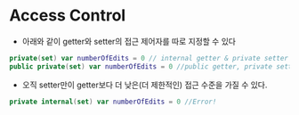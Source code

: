 # Access Control
- 아래와 같이 getter와 setter의 접근 제어자를 따로 지정할 수 있다
```swift
private(set) var numberOfEdits = 0 // internal getter & private setter
public private(set) var numberOfEdits = 0 //public getter, private setter
```
- 오직 setter만이 getter보다 더 낮은(더 제한적인) 접근 수준을 가질 수 있다.
```swift
private internal(set) var numberOfEdits = 0 //Error!
```
